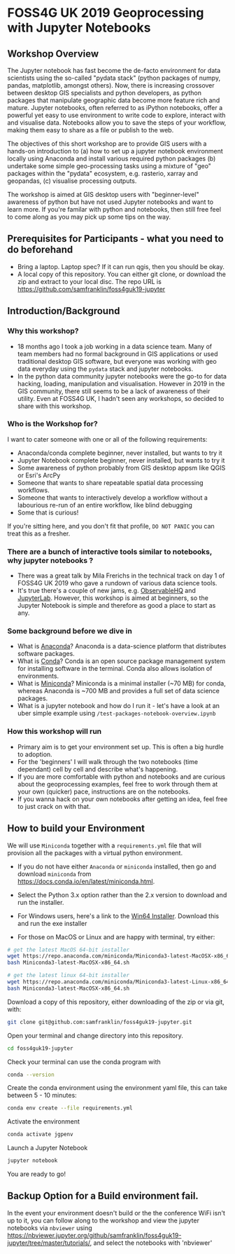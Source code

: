 # FOSS4G UK 2019 Geoprocessing with Jupyter Notebooks

## Workshop Overview

The Jupyter notebook has fast become the de-facto environment for data scientists using the so-called "pydata stack" (python packages of numpy, pandas, matplotlib, amongst others). Now, there is increasing crossover between desktop GIS specialists and python developers, as python packages that manipulate geographic data become more feature rich and mature. Jupyter notebooks, often referred to as iPython notebooks, offer a powerful yet easy to use environment to write code to explore, interact with and visualise data. Notebooks allow you to save the steps of your workflow, making them easy to share as a file or publish to the web.

The objectives of this short workshop are to provide GIS users with a hands-on introduction to (a) how to set up a jupyter notebook environment locally using Anaconda and install various required python packages (b) undertake some simple geo-processing tasks using a mixture of "geo" packages within the "pydata" ecosystem, e.g. rasterio, xarray and geopandas, (c) visualise processing outputs.

The workshop is aimed at GIS desktop users with "beginner-level" awareness of python but have not used Jupyter notebooks and want to learn more. If you're familar with python and notebooks, then still free feel to come along as you may pick up some tips on the way.

## Prerequisites for Participants - what you need to do beforehand

* Bring a laptop. Laptop spec? If it can run qgis, then you should be okay.
* A local copy of this repository. You can either git clone, or download the zip and extract to your local disc. The repo URL is https://github.com/samfranklin/foss4guk19-jupyter
 
## Introduction/Background

### Why this workshop? 

* 18 months ago I took a job working in a data science team. Many of team members had no formal background in GIS applications or used traditional desktop GIS software, but everyone was working with geo data everyday using the `pydata` stack and jupyter notebooks.
* In the python data community jupyter notebooks were the go-to for data hacking, loading, manipulation and visualisation. However in 2019 in the GIS community, there still seems to be a lack of awareness of their utility. Even at FOSS4G UK, I hadn't seen any workshops, so decided to share with this workshop.

### Who is the Workshop for?

I want to cater someone with one or all of the following requirements:

* Anaconda/conda complete beginner, never installed, but wants to try it
* Jupyter Notebook complete beginner, never installed, but wants to try it
* Some awareness of python probably from GIS desktop appsm like QGIS or Esri's ArcPy
* Someone that wants to share repeatable spatial data processing workflows.
* Someone that wants to interactively develop a workflow without a labourious re-run of an entire workflow, like blind debugging
* Some that is curious!

If you're sitting here, and you don't fit that profile, `DO NOT PANIC` you can treat this as a fresher.

### There are a bunch of interactive tools similar to notebooks, why jupyter notebooks ?

* There was a great talk by Mila Frerichs in the technical track on day 1 of FOSS4G UK 2019 who gave a rundown of various data science tools.
* It's true there's a couple of new jams, e.g. [ObservableHQ](https://observablehq.com/) and [JupyterLab](https://jupyter.org/try). However, this workshop is aimed at beginners, so the Jupyter Notebook is simple and therefore as good a place to start as any.

### Some background before we dive in

* What is [Anaconda](https://anaconda.org/about)? Anaconda is a data-science platform that distributes software packages.
* What is [Conda](https://conda.io/en/latest/)? Conda is an open source package management system for installing software in the terminal. Conda also allows isolation of environments.
* What is [Miniconda](https://docs.conda.io/en/latest/miniconda.html)? Miniconda is a minimal installer (~70 MB) for conda, whereas Anaconda is ~700 MB and provides a full set of data science packages.
* What is a jupyter notebook and how do I run it - let's have a look at an uber simple example using `/test-packages-notebook-overview.ipynb`

### How this workshop will run

* Primary aim is to get your environment set up. This is often a big hurdle to adoption.
* For the 'beginners' I will walk through the two notebooks (time dependant) cell by cell and describe what's happening.
* If you are more comfortable with python and notebooks and are curious about the geoprocessing examples, feel free to work through them at your own (quicker) pace, instructions are on the notebooks.
* If you wanna hack on your own notebooks after getting an idea, feel free to just crack on with that.

## How to build your Environment

We will use `Miniconda` together with a `requirements.yml` file that will provision all the packages with a virtual python environment.

* If you do not have either `Anaconda` or `miniconda` installed, then go and download `miniconda` from https://docs.conda.io/en/latest/miniconda.html.
* Select the Python 3.x option rather than the 2.x version to download and run the installer.


* For Windows users, here's a link to the [Win64 Installer](https://repo.anaconda.com/miniconda/Miniconda3-latest-Windows-x86_64.exe). Download this and run the exe installer

* For those on MacOS or Linux and are happy with terminal, try either:

```bash
# get the latest MacOS 64-bit installer
wget https://repo.anaconda.com/miniconda/Miniconda3-latest-MacOSX-x86_64.sh
bash Miniconda3-latest-MacOSX-x86_64.sh
```

```bash
# get the latest linux 64-bit installer
wget https://repo.anaconda.com/miniconda/Miniconda3-latest-Linux-x86_64.sh
bash Miniconda3-latest-MacOSX-x86_64.sh
```

Download a copy of this repository, either downloading of the zip or via git, with:

```bash
git clone git@github.com:samfranklin/foss4guk19-jupyter.git
```

Open your terminal and change directory into this repository.

```bash
cd foss4guk19-jupyter
```

Check your terminal can use the conda program with

```bash
conda --version
```

Create the conda environment using the environment yaml file, this can take between 5 - 10 minutes:

```bash
conda env create --file requirements.yml
```

Activate the environment

```bash
conda activate jgpenv
```

Launch a Jupyter Notebook

```bash
jupyter notebook
```

You are ready to go!


## Backup Option for a Build environment fail.

In the event your environment doesn't build or the the conference WiFi isn't up to it, you can follow along to the workshop and view the jupyter notebooks via `nbviewer` using https://nbviewer.jupyter.org/github/samfranklin/foss4guk19-jupyter/tree/master/tutorials/, and select the notebooks with 'nbviewer'
